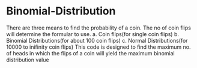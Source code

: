 # Binomial-Distribution
There are three means to find the probability of a coin. The no of coin flips will determine the formular to use.
a. Coin flips(for single coin flips)
b. Binomial Distributions(for about 100 coin flips)
c. Normal Distributions(for 10000 to inifinity coin flips)
This code is designed to find the maximum no. of heads in which the flips of a coin will yield the maximum binomial distribution value

